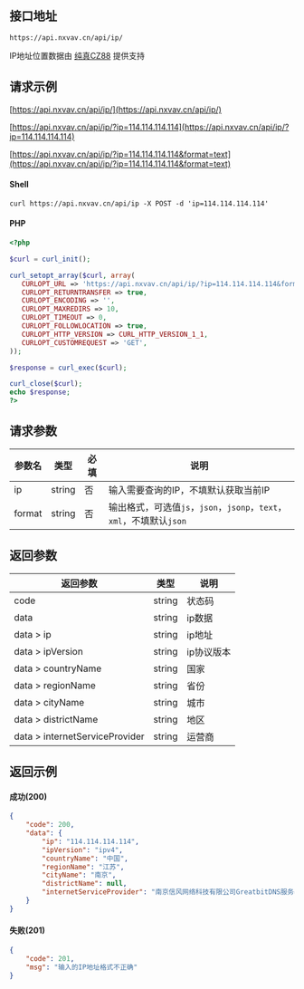 ## 接口地址

```API
https://api.nxvav.cn/api/ip/
```

IP地址位置数据由 <a href="https://www.cz88.net" target="_blank">纯真CZ88</a> 提供支持

## 请求示例

[https://api.nxvav.cn/api/ip/](https://api.nxvav.cn/api/ip/)

[https://api.nxvav.cn/api/ip/?ip=114.114.114.114](https://api.nxvav.cn/api/ip/?ip=114.114.114.114)

[https://api.nxvav.cn/api/ip/?ip=114.114.114.114&format=text](https://api.nxvav.cn/api/ip/?ip=114.114.114.114&format=text)

<!-- tabs:start -->

#### **Shell**

```shell
curl https://api.nxvav.cn/api/ip -X POST -d 'ip=114.114.114.114'
```

#### **PHP**

```php
<?php

$curl = curl_init();

curl_setopt_array($curl, array(
   CURLOPT_URL => 'https://api.nxvav.cn/api/ip/?ip=114.114.114.114&format=json',
   CURLOPT_RETURNTRANSFER => true,
   CURLOPT_ENCODING => '',
   CURLOPT_MAXREDIRS => 10,
   CURLOPT_TIMEOUT => 0,
   CURLOPT_FOLLOWLOCATION => true,
   CURLOPT_HTTP_VERSION => CURL_HTTP_VERSION_1_1,
   CURLOPT_CUSTOMREQUEST => 'GET',
));

$response = curl_exec($curl);

curl_close($curl);
echo $response;
?>
```

<!-- tabs:end -->

## 请求参数

| 参数名 | 类型 | 必填 | 说明 |
| - | - | - | - |
| ip | string | 否 | 输入需要查询的IP，不填默认获取当前IP |
| format | string | 否 | 输出格式，可选值`js`，`json`，`jsonp`，`text`，`xml`，不填默认`json` |

## 返回参数

| 返回参数 | 类型 | 说明 |
| - | - | - |
| code | string | 状态码 |
| data | string | ip数据 |
| data > ip | string | ip地址 |
| data > ipVersion | string | ip协议版本 |
| data > countryName | string | 国家 |
| data > regionName | string | 省份 |
| data > cityName | string | 城市 |
| data > districtName | string | 地区 |
| data > internetServiceProvider | string | 运营商 |

## 返回示例

<!-- tabs:start -->

#### **成功(200)**

```json
{
    "code": 200,
    "data": {
        "ip": "114.114.114.114",
        "ipVersion": "ipv4",
        "countryName": "中国",
        "regionName": "江苏",
        "cityName": "南京",
        "districtName": null,
        "internetServiceProvider": "南京信风网络科技有限公司GreatbitDNS服务器"
    }
}
```

#### **失败(201)**

```json
{
    "code": 201,
    "msg": "输入的IP地址格式不正确"
}
```

<!-- tabs:end -->